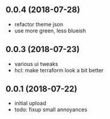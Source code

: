 ## 0.0.4 (2018-07-28)

* refactor theme json
* use more green, less blueish

## 0.0.3 (2018-07-23)

* various ui tweaks
* hcl: make terraform look a bit better

## 0.0.1 (2018-07-22)

* initial upload
* todo: fixup small annoyances